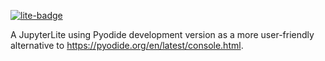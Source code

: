 [![lite-badge]][lite]

[lite]: https://lesteve.github.io/jupyterlite-pyodide-dev?path=test.ipynb
[lite-badge]: https://jupyterlite.rtfd.io/en/latest/_static/badge.svg

A JupyterLite using Pyodide development version as a more user-friendly
alternative to https://pyodide.org/en/latest/console.html.


